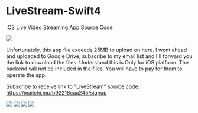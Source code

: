 # LiveStream-Swift4
iOS Live Video Streaming App Source Code

<img src="https://github.com/EmpireAppDesignz/LiveStream-Swift4/blob/master/Livestreamchupa1.jpg"/>

Unfortunately, this app file exceeds 25MB to upload on here. I went ahead and uploaded to Google Drive, subscribe to my email list and I'll forward you the link to download the files.
Understand this is Only for iOS platform. The backend will not be included in the files. You will have to pay for them to operate the app.

Subscribe to receive link to "LiveStream" source code:
https://mailchi.mp/b92218caa245/signup

<img src="https://github.com/EmpireAppDesignz/LiveStream-Swift4/blob/master/IMG_1391.PNG"/>
<img src="https://github.com/EmpireAppDesignz/LiveStream-Swift4/blob/master/IMG_1392.PNG"/>
<img src="https://github.com/EmpireAppDesignz/LiveStream-Swift4/blob/master/IMG_1390.PNG"/>
<img src="https://github.com/EmpireAppDesignz/LiveStream-Swift4/blob/master/IMG_1397.PNG"/>
